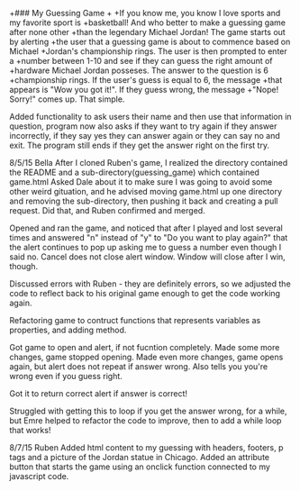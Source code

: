 +### My Guessing Game
+
+If you know me, you know I love sports and my favorite sport is 
+basketball! And who better to make a guessing game after none other
+than the legendary Michael Jordan! The game starts out by alerting
+the user that a guessing game is about to commence based on Michael
+Jordan's championship rings. The user is then prompted to enter a
+number between 1-10 and see if they can guess the right amount of
+hardware Michael Jordan posseses. The answer to the question is 6
+championship rings. If the user's guess is equal to 6, the message
+that appears is "Wow you got it!". If they guess wrong, the message
+"Nope! Sorry!" comes up. That simple.

Added functionality to ask users their name and then use that information in question,
program now also asks if they want to try again if they answer incorrectly, if they say
yes they can answer again or they can say no and exit. The program still ends if they
get the answer right on the first try.




8/5/15 Bella
After I cloned Ruben's game, I realized the directory contained the README and a sub-directory(guessing_game) which contained game.html
Asked Dale about it to make sure I was going to avoid some other weird gituation, and he advised moving game.html up one directory and removing the sub-directory, then pushing it back and creating a pull request. Did that, and Ruben confirmed and merged.

Opened and ran the game, and noticed that after I played and lost several times and answered "n" instead of "y" to "Do you want to play again?" that the alert continues to pop up asking me to guess a number even though I said no. Cancel does not close alert window. Window will close after I win, though.

Discussed errors with Ruben - they are definitely errors, so we adjusted the code to reflect back to his original game enough to get the code working again.

Refactoring game to contruct functions that represents variables as properties, and adding method.

Got game to open and alert, if not fucntion completely.
Made some more changes, game stopped opening. 
Made even more changes, game opens again, but alert does not repeat if answer wrong. Also tells you you're wrong even if you guess right.

Got it to return correct alert if answer is correct!

Struggled with getting this to loop if you get the answer wrong, for a while, but Emre helped to refactor the code to improve, then to add a while loop that works!

8/7/15 Ruben
Added html content to my guessing with headers, footers, p tags and a picture of the Jordan statue in Chicago. Added an attribute button that starts the game using an onclick function connected to my javascript code. 
